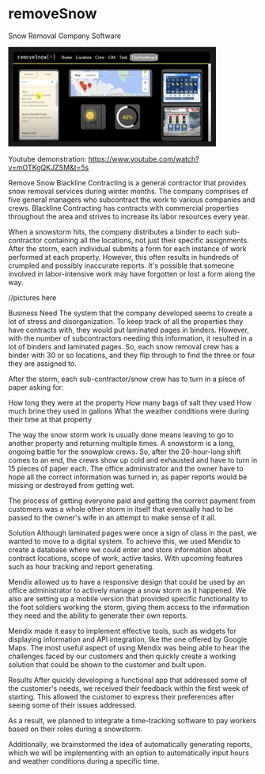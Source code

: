 # removeSnow

Snow Removal Company Software

<a href="https://youtu.be/mOTKgQKJZSM?t=142
" target="_blank"><img src="https://github.com/Jgar514/removeSnow/blob/main/dashboard.png" 
alt="IMAGE ALT TEXT HERE" width="400" height="aut0" border="10" /></a>

Youtube demonstration: https://www.youtube.com/watch?v=mOTKgQKJZSM&t=5s

Remove Snow Blackline Contracting is a general contractor that provides snow removal services during winter months. The company comprises of five general managers who subcontract the work to various companies and crews. Blackline Contracting has contracts with commercial properties throughout the area and strives to increase its labor resources every year.

When a snowstorm hits, the company distributes a binder to each sub-contractor containing all the locations, not just their specific assignments. After the storm, each individual submits a form for each instance of work performed at each property. However, this often results in hundreds of crumpled and possibly inaccurate reports. It's possible that someone involved in labor-intensive work may have forgotten or lost a form along the way.

//pictures here

Business Need The system that the company developed seems to create a lot of stress and disorganization. To keep track of all the properties they have contracts with, they would put laminated pages in binders. However, with the number of subcontractors needing this information, it resulted in a lot of binders and laminated pages. So, each snow removal crew has a binder with 30 or so locations, and they flip through to find the three or four they are assigned to.

After the storm, each sub-contractor/snow crew has to turn in a piece of paper asking for:

How long they were at the property How many bags of salt they used How much brine they used in gallons What the weather conditions were during their time at that property

The way the snow storm work is usually done means leaving to go to another property and returning multiple times. A snowstorm is a long, ongoing battle for the snowplow crews. So, after the 20-hour-long shift comes to an end, the crews show up cold and exhausted and have to turn in 15 pieces of paper each. The office administrator and the owner have to hope all the correct information was turned in, as paper reports would be missing or destroyed from getting wet.

The process of getting everyone paid and getting the correct payment from customers was a whole other storm in itself that eventually had to be passed to the owner's wife in an attempt to make sense of it all.

Solution Although laminated pages were once a sign of class in the past, we wanted to move to a digital system. To achieve this, we used Mendix to create a database where we could enter and store information about contract locations, scope of work, active tasks. With upcoming features such as hour tracking and report generating.

Mendix allowed us to have a responsive design that could be used by an office administrator to actively manage a snow storm as it happened. We also are setting up a mobile version that provided specific functionality to the foot soldiers working the storm, giving them access to the information they need and the ability to generate their own reports.

Mendix made it easy to implement effective tools, such as widgets for displaying information and API integration, like the one offered by Google Maps. The most useful aspect of using Mendix was being able to hear the challenges faced by our customers and then quickly create a working solution that could be shown to the customer and built upon.

Results After quickly developing a functional app that addressed some of the customer's needs, we received their feedback within the first week of starting. This allowed the customer to express their preferences after seeing some of their issues addressed.

As a result, we planned to integrate a time-tracking software to pay workers based on their roles during a snowstorm.

Additionally, we brainstormed the idea of automatically generating reports, which we will be implementing with an option to automatically input hours and weather conditions during a specific time.
